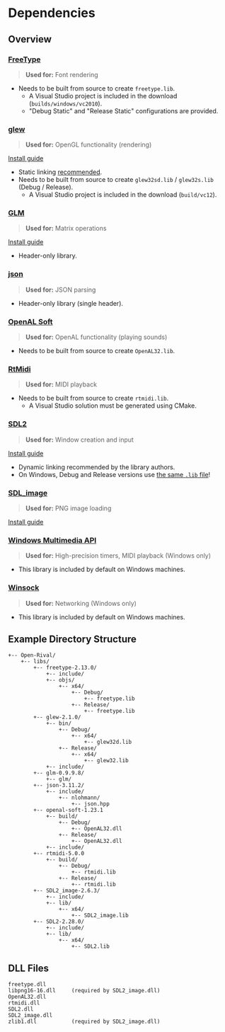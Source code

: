 # Dependencies

## Overview

### [FreeType](https://www.freetype.org/download.html)

> **Used for:** Font rendering

- Needs to be built from source to create `freetype.lib`.
    - A Visual Studio project is included in the download (`builds/windows/vc2010`).
    - "Debug Static" and "Release Static" configurations are provided.

### [glew](http://glew.sourceforge.net/)

> **Used for:** OpenGL functionality (rendering)

[Install guide](http://lazyfoo.net/tutorials/SDL/51_SDL_and_modern_opengl/index.php)

- Static linking [recommended](https://stackoverflow.com/a/20873711/1624459).
- Needs to be built from source to create `glew32sd.lib` / `glew32s.lib` (Debug / Release).
    - A Visual Studio project is included in the download (`build/vc12`).

### [GLM](https://github.com/g-truc/glm)

> **Used for:** Matrix operations

[Install guide](https://github.com/g-truc/glm/blob/master/manual.md#-1-getting-started)

- Header-only library.

### [json](https://github.com/nlohmann/json)

> **Used for:** JSON parsing

- Header-only library (single header).

### [OpenAL Soft](https://github.com/kcat/openal-soft)

> **Used for:** OpenAL functionality (playing sounds)

- Needs to be built from source to create `OpenAL32.lib`.

### [RtMidi](https://github.com/thestk/rtmidi)

> **Used for:** MIDI playback

- Needs to be built from source to create `rtmidi.lib`.
    - A Visual Studio solution must be generated using CMake.

### [SDL2](https://github.com/libsdl-org/SDL)

> **Used for:** Window creation and input

[Install guide](https://wiki.libsdl.org/SDL2/Installation)

- Dynamic linking recommended by the library authors.
- On Windows, Debug and Release versions use [the same `.lib` file](https://wiki.libsdl.org/SDL2/Installation#windows_xpvista7810)!

### [SDL_image](https://github.com/libsdl-org/SDL_image)

> **Used for:** PNG image loading

[Install guide](https://lazyfoo.net/tutorials/SDL/06_extension_libraries_and_loading_other_image_formats/windows/msvc2019/index.php)

### [Windows Multimedia API](https://docs.microsoft.com/en-us/windows/win32/multimedia/windows-multimedia-start-page)

> **Used for:** High-precision timers, MIDI playback (Windows only)

- This library is included by default on Windows machines.

### [Winsock](https://learn.microsoft.com/en-us/windows/win32/winsock/about-winsock)

> **Used for:** Networking (Windows only)

- This library is included by default on Windows machines.

## Example Directory Structure

```
+-- Open-Rival/
    +-- libs/
        +-- freetype-2.13.0/
            +-- include/
            +-- objs/
                +-- x64/
                    +-- Debug/
                        +-- freetype.lib
                    +-- Release/
                        +-- freetype.lib
        +-- glew-2.1.0/
            +-- bin/
                +-- Debug/
                    +-- x64/
                        +-- glew32d.lib
                +-- Release/
                    +-- x64/
                        +-- glew32.lib
            +-- include/
        +-- glm-0.9.9.8/
            +-- glm/
        +-- json-3.11.2/
            +-- include/
                +-- nlohmann/
                    +-- json.hpp
        +-- openal-soft-1.23.1
            +-- build/
                +-- Debug/
                    +-- OpenAL32.dll
                +-- Release/
                    +-- OpenAL32.dll
            +-- include/
        +-- rtmidi-5.0.0
            +-- build/
                +-- Debug/
                    +-- rtmidi.lib
                +-- Release/
                    +-- rtmidi.lib
        +-- SDL2_image-2.6.3/
            +-- include/
            +-- lib/
                +-- x64/
                    +-- SDL2_image.lib
        +-- SDL2-2.28.0/
            +-- include/
            +-- lib/
                +-- x64/
                    +-- SDL2.lib
```

## DLL Files

```
freetype.dll
libpng16-16.dll     (required by SDL2_image.dll)
OpenAL32.dll
rtmidi.dll
SDL2.dll
SDL2_image.dll
zlib1.dll           (required by SDL2_image.dll)
```
